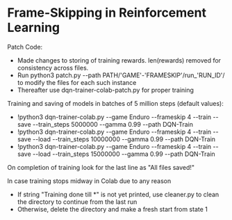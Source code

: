 # Frame-Skipping in Reinforcement Learning

Patch Code:
- Made changes to storing of training rewards. len(rewards) removed for consistency across files.
- Run python3 patch.py --path PATH/'GAME'-'FRAMESKIP'/run_'RUN_ID'/ to modify the files for each such instance
- Thereafter use dqn-trainer-colab-patch.py for proper training

Training and saving of models in batches of 5 million steps (default values):
- !python3 dqn-trainer-colab.py --game Enduro --frameskip 4 --train --save --train_steps 5000000 --gamma 0.99 --path DQN-Train
- !python3 dqn-trainer-colab.py --game Enduro --frameskip 4 --train --save --load --train_steps 10000000 --gamma 0.99 --path DQN-Train
- !python3 dqn-trainer-colab.py --game Enduro --frameskip 4 --train --save --load --train_steps 15000000 --gamma 0.99 --path DQN-Train  

On completion of training look for the last line as "All files saved!"

In case training stops midway in Colab due to any reason
- If string "Training done till *" is not yet printed, use cleaner.py to clean the directory to continue from the last run
- Otherwise, delete the directory and make a fresh start from state 1